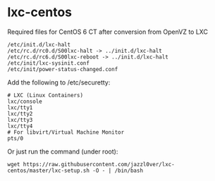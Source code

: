 # lxc-centos
Required files for CentOS 6 CT after conversion from OpenVZ to LXC
```
/etc/init.d/lxc-halt
/etc/rc.d/rc0.d/S00lxc-halt -> ../init.d/lxc-halt
/etc/rc.d/rc6.d/S00lxc-reboot -> ../init.d/lxc-halt
/etc/init/lxc-sysinit.conf
/etc/init/power-status-changed.conf
```

Add the following to /etc/securetty:
```
# LXC (Linux Containers)
lxc/console
lxc/tty1
lxc/tty2
lxc/tty3
lxc/tty4
# For libvirt/Virtual Machine Monitor
pts/0
```

Or just run the command (under root):
```
wget https://raw.githubusercontent.com/jazzl0ver/lxc-centos/master/lxc-setup.sh -O - | /bin/bash
```
